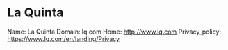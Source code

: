 
# La Quinta 

Name: La Quinta 
Domain: lq.com
Home: http://www.lq.com
Privacy_policy: https://www.lq.com/en/landing/Privacy
